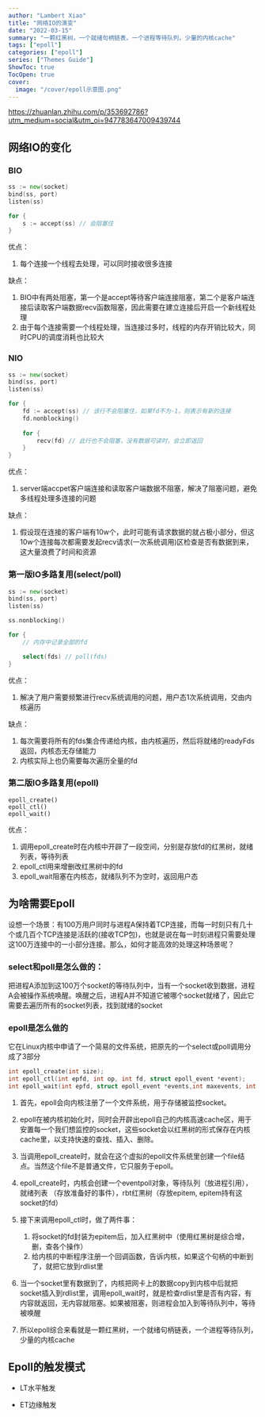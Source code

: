 ```yaml
---
author: "Lambert Xiao"
title: "网络IO的演变"
date: "2022-03-15"
summary: "一颗红黑树，一个就绪句柄链表，一个进程等待队列，少量的内核cache"
tags: ["epoll"]
categories: ["epoll"]
series: ["Themes Guide"]
ShowToc: true
TocOpen: true
cover: 
  image: "/cover/epoll示意图.png"
---
```


https://zhuanlan.zhihu.com/p/353692786?utm_medium=social&utm_oi=947783647009439744

## 网络IO的变化

### BIO

```go
ss := new(socket)
bind(ss, port)
listen(ss)

for {
    s := accept(ss) // 会阻塞住
}
```

优点：

1. 每个连接一个线程去处理，可以同时接收很多连接

缺点：

1. BIO中有两处阻塞，第一个是accept等待客户端连接阻塞，第二个是客户端连接后读取客户端数据recv函数阻塞，因此需要在建立连接后开启一个新线程处理
2. 由于每个连接需要一个线程处理，当连接过多时，线程的内存开销比较大，同时CPU的调度消耗也比较大

### NIO

```go
ss := new(socket)
bind(ss, port)
listen(ss)

for {
    fd := accept(ss) // 该行不会阻塞住，如果fd不为-1，则表示有新的连接
    fd.nonblocking()
    
    for {
        recv(fd) // 此行也不会阻塞，没有数据可读时，会立即返回
    }
}
```

优点：

1. server端accpet客户端连接和读取客户端数据不阻塞，解决了阻塞问题，避免多线程处理多连接的问题

缺点：

1. 假设现在连接的客户端有10w个，此时可能有请求数据的就占极小部分，但这10w个连接每次都需要发起recv请求(一次系统调用)区检查是否有数据到来，这大量浪费了时间和资源

### 第一版IO多路复用(select/poll)

```go
ss := new(socket)
bind(ss, port)
listen(ss)

ss.nonblocking()

for {
    // 内存中记录全部的fd

    select(fds) // poll(fds) 
}
```

优点：

1. 解决了用户需要频繁进行recv系统调用的问题，用户态1次系统调用，交由内核遍历

缺点：

1. 每次需要将所有的fds集合传递给内核，由内核遍历，然后将就绪的readyFds返回，内核态无存储能力
2. 内核实际上也仍需要每次遍历全量的fd

### 第二版IO多路复用(epoll)

```
epoll_create()
epoll_ctl()
epoll_wait()
```

优点：

1. 调用epoll_create时在内核中开辟了一段空间，分别是存放fd的红黑树，就绪列表，等待列表
2. epoll_ctl用来增删改红黑树中的fd
3. epoll_wait阻塞在内核态，就绪队列不为空时，返回用户态

## 为啥需要Epoll

设想一个场景：有100万用户同时与进程A保持着TCP连接，而每一时刻只有几十个或几百个TCP连接是活跃的(接收TCP包)，也就是说在每一时刻进程只需要处理这100万连接中的一小部分连接。那么，如何才能高效的处理这种场景呢？

### select和poll是怎么做的：

把进程A添加到这100万个socket的等待队列中，当有一个socket收到数据，进程A会被操作系统唤醒。唤醒之后，进程A并不知道它被哪个socket就绪了，因此它需要去遍历所有的socket列表，找到就绪的socket

### epoll是怎么做的

它在Linux内核中申请了一个简易的文件系统，把原先的一个select或poll调用分成了3部分

```c
int epoll_create(int size);
int epoll_ctl(int epfd, int op, int fd, struct epoll_event *event);
int epoll_wait(int epfd, struct epoll_event *events,int maxevents, int timeout);
```

1. 首先，epoll会向内核注册了一个文件系统，用于存储被监控socket。

2. epoll在被内核初始化时，同时会开辟出epoll自己的内核高速cache区，用于安置每一个我们想监控的socket，这些socket会以红黑树的形式保存在内核cache里，以支持快速的查找、插入、删除。

3. 当调用epoll_create时，就会在这个虚拟的epoll文件系统里创建一个file结点。当然这个file不是普通文件，它只服务于epoll。

4. epoll_create时，内核会创建一个eventpoll对象，等待队列（放进程引用），就绪列表 （存放准备好的事件），rbt红黑树（存放epitem, epitem持有这socket的fd）

5. 接下来调用epoll_ctl时，做了两件事：
    1. 将socket的fd封装为epitem后，加入红黑树中（使用红黑树是综合增，删，查各个操作）
    2. 给内核的中断程序注册一个回调函数，告诉内核，如果这个句柄的中断到了，就把它放到rdlist里

6. 当一个socket里有数据到了，内核把网卡上的数据copy到内核中后就把socket插入到rdlist里，调用epoll_wait时，就是检查rdlist里是否有内容，有内容就返回，无内容就阻塞。如果被阻塞，则进程会加入到等待队列中，等待被唤醒

7. 所以epoll综合来看就是一颗红黑树，一个就绪句柄链表，一个进程等待队列，少量的内核cache

## Epoll的触发模式

- LT水平触发

- ET边缘触发